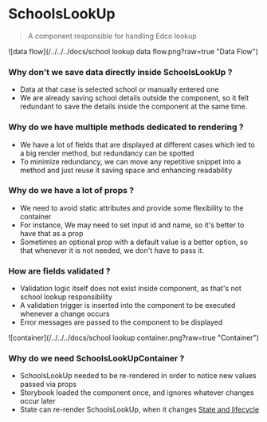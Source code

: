 # SchoolsLookUp
> A component responsible for handling Edco lookup

![data flow](/../../../docs/school lookup data flow.png?raw=true "Data Flow")
### Why don't we save data directly inside SchoolsLookUp ?
* Data at that case is selected school or manually entered one
* We are already saving school details outside the component, so it felt redundant to save the details inside the component at the same time.

### Why do we have multiple methods dedicated to rendering ?
* We have a lot of fields that are displayed at different cases which led to a big render method, but redundancy can be spotted
* To minimize redundancy, we can move any repetitive snippet into a method and just reuse it saving space and enhancing readability

### Why do we have a lot of props ?
* We need to avoid static attributes and provide some flexibility to the container
* For instance, We may need to set input id and name, so it's better to have that as a prop
* Sometimes an optional prop with a default value is a better option, so that whenever it is not needed, we don't have to pass it.

### How are fields validated ?
* Validation logic itself does not exist inside component, as that's not school lookup responsibility
* A validation trigger is inserted into the component to be executed whenever a change occurs
* Error messages are passed to the component to be displayed

![container](/../../../docs/school lookup container.png?raw=true "Container")
### Why do we need SchoolsLookUpContainer ?
* SchoolsLookUp needed to be re-rendered in order to notice new values passed via props
* Storybook loaded the component once, and ignores whatever changes occur later
* State can re-render SchoolsLookUp, when it changes [State and lifecycle](https://reactjs.org/docs/state-and-lifecycle.html)